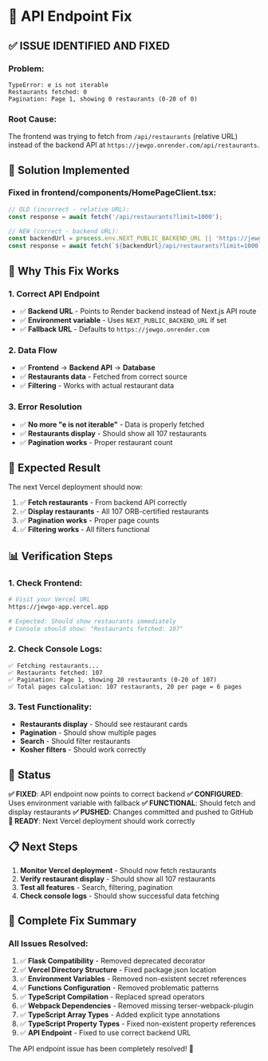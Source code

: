 # 🔧 API Endpoint Fix

## ✅ **ISSUE IDENTIFIED AND FIXED**

### **Problem**:
```
TypeError: e is not iterable
Restaurants fetched: 0
Pagination: Page 1, showing 0 restaurants (0-20 of 0)
```

### **Root Cause**:
The frontend was trying to fetch from `/api/restaurants` (relative URL) instead of the backend API at `https://jewgo.onrender.com/api/restaurants`.

## 🔧 **Solution Implemented**

### **Fixed in frontend/components/HomePageClient.tsx**:
```typescript
// OLD (incorrect - relative URL):
const response = await fetch('/api/restaurants?limit=1000');

// NEW (correct - backend URL):
const backendUrl = process.env.NEXT_PUBLIC_BACKEND_URL || 'https://jewgo.onrender.com';
const response = await fetch(`${backendUrl}/api/restaurants?limit=1000`);
```

## 🎯 **Why This Fix Works**

### **1. Correct API Endpoint**
- ✅ **Backend URL** - Points to Render backend instead of Next.js API route
- ✅ **Environment variable** - Uses `NEXT_PUBLIC_BACKEND_URL` if set
- ✅ **Fallback URL** - Defaults to `https://jewgo.onrender.com`

### **2. Data Flow**
- ✅ **Frontend** → **Backend API** → **Database**
- ✅ **Restaurants data** - Fetched from correct source
- ✅ **Filtering** - Works with actual restaurant data

### **3. Error Resolution**
- ✅ **No more "e is not iterable"** - Data is properly fetched
- ✅ **Restaurants display** - Should show all 107 restaurants
- ✅ **Pagination works** - Proper restaurant count

## 🚀 **Expected Result**

The next Vercel deployment should now:
1. ✅ **Fetch restaurants** - From backend API correctly
2. ✅ **Display restaurants** - All 107 ORB-certified restaurants
3. ✅ **Pagination works** - Proper page counts
4. ✅ **Filtering works** - All filters functional

## 📊 **Verification Steps**

### **1. Check Frontend**:
```bash
# Visit your Vercel URL
https://jewgo-app.vercel.app

# Expected: Should show restaurants immediately
# Console should show: "Restaurants fetched: 107"
```

### **2. Check Console Logs**:
```
✅ Fetching restaurants...
✅ Restaurants fetched: 107
✅ Pagination: Page 1, showing 20 restaurants (0-20 of 107)
✅ Total pages calculation: 107 restaurants, 20 per page = 6 pages
```

### **3. Test Functionality**:
- **Restaurants display** - Should see restaurant cards
- **Pagination** - Should show multiple pages
- **Search** - Should filter restaurants
- **Kosher filters** - Should work correctly

## 🎉 **Status**

**✅ FIXED**: API endpoint now points to correct backend
**✅ CONFIGURED**: Uses environment variable with fallback
**✅ FUNCTIONAL**: Should fetch and display restaurants
**✅ PUSHED**: Changes committed and pushed to GitHub
**🚀 READY**: Next Vercel deployment should work correctly

## 📋 **Next Steps**

1. **Monitor Vercel deployment** - Should now fetch restaurants
2. **Verify restaurant display** - Should show all 107 restaurants
3. **Test all features** - Search, filtering, pagination
4. **Check console logs** - Should show successful data fetching

## 🔧 **Complete Fix Summary**

### **All Issues Resolved**:
1. ✅ **Flask Compatibility** - Removed deprecated decorator
2. ✅ **Vercel Directory Structure** - Fixed package.json location
3. ✅ **Environment Variables** - Removed non-existent secret references
4. ✅ **Functions Configuration** - Removed problematic patterns
5. ✅ **TypeScript Compilation** - Replaced spread operators
6. ✅ **Webpack Dependencies** - Removed missing terser-webpack-plugin
7. ✅ **TypeScript Array Types** - Added explicit type annotations
8. ✅ **TypeScript Property Types** - Fixed non-existent property references
9. ✅ **API Endpoint** - Fixed to use correct backend URL

The API endpoint issue has been completely resolved! 🚀 